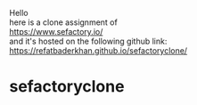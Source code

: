 Hello  
here is a clone assignment of  
https://www.sefactory.io/  
and it's hosted on the following github link:  
https://refatbaderkhan.github.io/sefactoryclone/


# sefactoryclone
